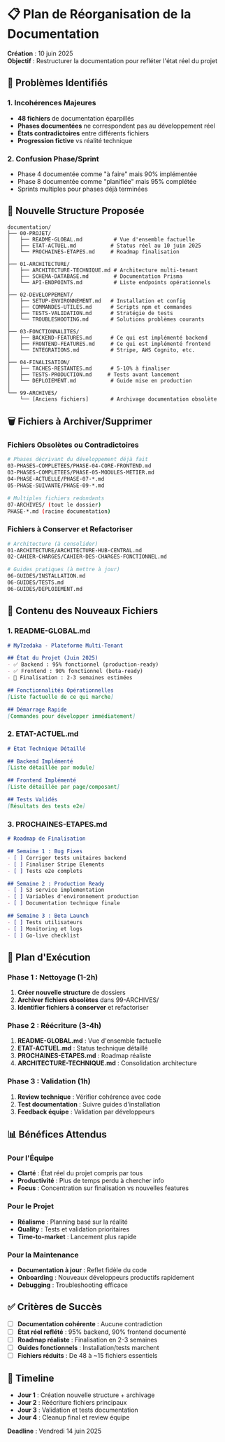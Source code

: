 # 📋 Plan de Réorganisation de la Documentation

**Création** : 10 juin 2025  
**Objectif** : Restructurer la documentation pour refléter l'état réel du projet

## 🚨 Problèmes Identifiés

### 1. Incohérences Majeures
- **48 fichiers** de documentation éparpillés
- **Phases documentées** ne correspondent pas au développement réel
- **États contradictoires** entre différents fichiers
- **Progression fictive** vs réalité technique

### 2. Confusion Phase/Sprint
- Phase 4 documentée comme "à faire" mais 90% implémentée
- Phase 8 documentée comme "planifiée" mais 95% complétée
- Sprints multiples pour phases déjà terminées

## 📁 Nouvelle Structure Proposée

```
documentation/
├── 00-PROJET/
│   ├── README-GLOBAL.md          # Vue d'ensemble factuelle
│   ├── ETAT-ACTUEL.md           # Status réel au 10 juin 2025
│   └── PROCHAINES-ETAPES.md     # Roadmap finalisation
│
├── 01-ARCHITECTURE/
│   ├── ARCHITECTURE-TECHNIQUE.md # Architecture multi-tenant
│   ├── SCHEMA-DATABASE.md        # Documentation Prisma
│   └── API-ENDPOINTS.md          # Liste endpoints opérationnels
│
├── 02-DEVELOPPEMENT/
│   ├── SETUP-ENVIRONNEMENT.md   # Installation et config
│   ├── COMMANDES-UTILES.md      # Scripts npm et commandes
│   ├── TESTS-VALIDATION.md      # Stratégie de tests
│   └── TROUBLESHOOTING.md       # Solutions problèmes courants
│
├── 03-FONCTIONNALITES/
│   ├── BACKEND-FEATURES.md      # Ce qui est implémenté backend
│   ├── FRONTEND-FEATURES.md     # Ce qui est implémenté frontend
│   └── INTEGRATIONS.md          # Stripe, AWS Cognito, etc.
│
├── 04-FINALISATION/
│   ├── TACHES-RESTANTES.md      # 5-10% à finaliser
│   ├── TESTS-PRODUCTION.md     # Tests avant lancement
│   └── DEPLOIEMENT.md           # Guide mise en production
│
└── 99-ARCHIVES/
    └── [Anciens fichiers]       # Archivage documentation obsolète
```

## 🗑️ Fichiers à Archiver/Supprimer

### Fichiers Obsolètes ou Contradictoires
```bash
# Phases décrivant du développement déjà fait
03-PHASES-COMPLETEES/PHASE-04-CORE-FRONTEND.md
03-PHASES-COMPLETEES/PHASE-05-MODULES-METIER.md
04-PHASE-ACTUELLE/PHASE-07-*.md
05-PHASE-SUIVANTE/PHASE-09-*.md

# Multiples fichiers redondants
07-ARCHIVES/ (tout le dossier)
PHASE-*.md (racine documentation)
```

### Fichiers à Conserver et Refactoriser
```bash
# Architecture (à consolider)
01-ARCHITECTURE/ARCHITECTURE-HUB-CENTRAL.md
02-CAHIER-CHARGES/CAHIER-DES-CHARGES-FONCTIONNEL.md

# Guides pratiques (à mettre à jour)
06-GUIDES/INSTALLATION.md
06-GUIDES/TESTS.md
06-GUIDES/DEPLOIEMENT.md
```

## 📝 Contenu des Nouveaux Fichiers

### 1. README-GLOBAL.md
```markdown
# MyTzedaka - Plateforme Multi-Tenant

## État du Projet (Juin 2025)
- ✅ Backend : 95% fonctionnel (production-ready)
- ✅ Frontend : 90% fonctionnel (beta-ready)
- 🔄 Finalisation : 2-3 semaines estimées

## Fonctionnalités Opérationnelles
[Liste factuelle de ce qui marche]

## Démarrage Rapide
[Commandes pour développer immédiatement]
```

### 2. ETAT-ACTUEL.md
```markdown
# État Technique Détaillé

## Backend Implémenté
[Liste détaillée par module]

## Frontend Implémenté
[Liste détaillée par page/composant]

## Tests Validés
[Résultats des tests e2e]
```

### 3. PROCHAINES-ETAPES.md
```markdown
# Roadmap de Finalisation

## Semaine 1 : Bug Fixes
- [ ] Corriger tests unitaires backend
- [ ] Finaliser Stripe Elements
- [ ] Tests e2e complets

## Semaine 2 : Production Ready
- [ ] S3 service implementation
- [ ] Variables d'environnement production
- [ ] Documentation technique finale

## Semaine 3 : Beta Launch
- [ ] Tests utilisateurs
- [ ] Monitoring et logs
- [ ] Go-live checklist
```

## 🚀 Plan d'Exécution

### Phase 1 : Nettoyage (1-2h)
1. **Créer nouvelle structure** de dossiers
2. **Archiver fichiers obsolètes** dans 99-ARCHIVES/
3. **Identifier fichiers à conserver** et refactoriser

### Phase 2 : Réécriture (3-4h)
1. **README-GLOBAL.md** : Vue d'ensemble factuelle
2. **ETAT-ACTUEL.md** : Status technique détaillé
3. **PROCHAINES-ETAPES.md** : Roadmap réaliste
4. **ARCHITECTURE-TECHNIQUE.md** : Consolidation architecture

### Phase 3 : Validation (1h)
1. **Review technique** : Vérifier cohérence avec code
2. **Test documentation** : Suivre guides d'installation
3. **Feedback équipe** : Validation par développeurs

## 📊 Bénéfices Attendus

### Pour l'Équipe
- **Clarté** : État réel du projet compris par tous
- **Productivité** : Plus de temps perdu à chercher info
- **Focus** : Concentration sur finalisation vs nouvelles features

### Pour le Projet
- **Réalisme** : Planning basé sur la réalité
- **Quality** : Tests et validation prioritaires
- **Time-to-market** : Lancement plus rapide

### Pour la Maintenance
- **Documentation à jour** : Reflet fidèle du code
- **Onboarding** : Nouveaux développeurs productifs rapidement
- **Debugging** : Troubleshooting efficace

## ✅ Critères de Succès

- [ ] **Documentation cohérente** : Aucune contradiction
- [ ] **État réel reflété** : 95% backend, 90% frontend documenté
- [ ] **Roadmap réaliste** : Finalisation en 2-3 semaines
- [ ] **Guides fonctionnels** : Installation/tests marchent
- [ ] **Fichiers réduits** : De 48 à ~15 fichiers essentiels

## 📅 Timeline

- **Jour 1** : Création nouvelle structure + archivage
- **Jour 2** : Réécriture fichiers principaux
- **Jour 3** : Validation et tests documentation
- **Jour 4** : Cleanup final et review équipe

**Deadline** : Vendredi 14 juin 2025